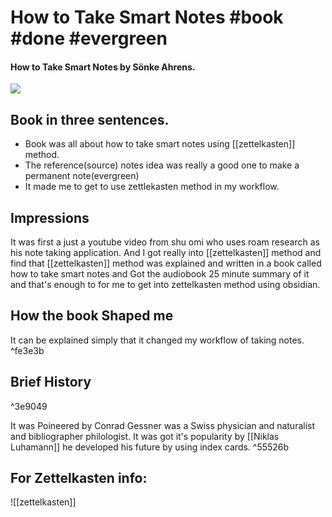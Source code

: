 # How to Take Smart Notes #book #done #evergreen


#### How to Take Smart Notes by Sönke Ahrens.
![](https://images-na.ssl-images-amazon.com/images/I/71MXK4SZnaL.jpg)

## Book in three sentences. 
- Book was all about how to take smart notes using [[zettelkasten]] method.
- The reference(source) notes idea was really a good one to make a permanent note(evergreen)
- It made me to get to use zettlekasten method in my workflow.

## Impressions 
It was first a just a youtube video from shu omi who uses roam research as his note taking application. And I got really into [[zettelkasten]] method and find that [[zettelkasten]] method 
was explained and written in a book called how to take smart notes and Got the audiobook 25 minute summary of it and that's enough to for me to get into zettelkasten method using obsidian.

## How the book Shaped me 
It can be explained simply that it changed my workflow of taking notes.  ^fe3e3b

## Brief History

^3e9049

It was Poineered by Conrad Gessner was a Swiss physician and naturalist and bibliographer philologist.
It was got it's popularity by [[Niklas Luhamann]] he developed his future by using index cards. ^55526b

## For Zettelkasten info: 
![[zettelkasten]]


